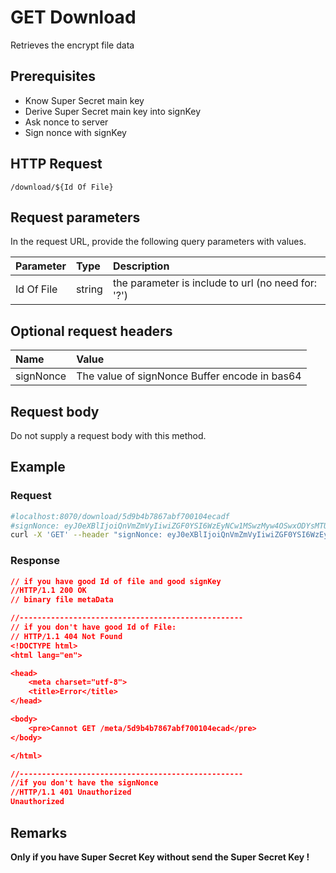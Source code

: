 # GET Download

Retrieves the encrypt file data

## Prerequisites

- Know Super Secret main key
- Derive Super Secret main key into signKey
- Ask nonce to server
- Sign nonce with signKey

## HTTP Request

```text
/download/${Id Of File}
```

## Request parameters

In the request URL, provide the following query parameters with values.

| Parameter | Type | Description |
|:----------|:-----|:------------|
| Id Of File | string| the parameter is include to url (no need for: '?')|

## Optional request headers

| Name | Value |
|:-----|:------|
|signNonce| The value of signNonce Buffer encode in bas64 |

## Request body

Do not supply a request body with this method.

## Example

### Request

```bash
#localhost:8070/download/5d9b4b7867abf700104ecadf
#signNonce: eyJ0eXBlIjoiQnVmZmVyIiwiZGF0YSI6WzEyNCw1MSwzMyw4OSwxODYsMTU0LDE2NSwxNDYsOTksMTYsMjM3LDE2NCwxMjcsNDEsMTc1LDE3MCwxNjgsMTk3LDExMiwxMjAsOTAsMTk0LDIzNCwyMzYsNDQsOTIsMjIwLDE3NSwyMzcsNTQsODcsOTddfQ==
curl -X 'GET' --header "signNonce: eyJ0eXBlIjoiQnVmZmVyIiwiZGF0YSI6WzEyNCw1MSwzMyw4OSwxODYsMTU0LDE2NSwxNDYsOTksMTYsMjM3LDE2NCwxMjcsNDEsMTc1LDE3MCwxNjgsMTk3LDExMiwxMjAsOTAsMTk0LDIzNCwyMzYsNDQsOTIsMjIwLDE3NSwyMzcsNTQsODcsOTddfQ==" localhost:8070/download/5d9b4b7867abf700104ecadf
```

### Response

```json
// if you have good Id of file and good signKey
//HTTP/1.1 200 OK
// binary file metaData

//--------------------------------------------------
// if you don't have good Id of File:
// HTTP/1.1 404 Not Found
<!DOCTYPE html>
<html lang="en">

<head>
    <meta charset="utf-8">
    <title>Error</title>
</head>

<body>
    <pre>Cannot GET /meta/5d9b4b7867abf700104ecad</pre>
</body>

</html>

//--------------------------------------------------
//if you don't have the signNonce
//HTTP/1.1 401 Unauthorized
Unauthorized

```

## Remarks

**Only if you have Super Secret Key without send the Super Secret Key !**

